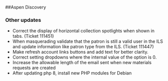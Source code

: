 ##Aspen Discovery

### Other updates
- Correct the display of horizontal collection spotlights when shown in tabs. (Ticket 111451)
- When masquerading validate that the patron is still a valid user in the ILS and update information like patron type from the ILS. (Ticket 111447)
- Make refresh account links buttons and add text for better clarity. 
- Correct setting dropdowns where the internal value of the option is 0. 
- Increase the allowable length of the email sent when new materials requests are created
- After updating php 8, install new PHP modules for Debian